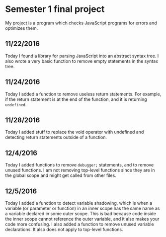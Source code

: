 # Semester 1 final project

My project is a program which checks JavaScript programs for errors and optimizes them.

## 11/22/2016

Today I found a library for parsing JavaScript into an abstract syntax tree. I also wrote a very basic function to remove empty statements in the syntax tree.

## 11/24/2016

Today I added a function to remove useless return statements. For example, if the return statement is at the end of the function, and it is returning `undefined`.

## 11/28/2016

Today I added stuff to replace the void operator with undefined and detecting return statements outside of a function.

## 12/4/2016

Today I added functions to remove `debugger;` statements, and to remove unused functions. I am not removing top-level functions since they are in the global scope and might get called from other files.

## 12/5/2016

Today I added a function to detect variable shadowing, which is when a variable (or parameter or function) in an inner scope has the same name as a variable declared in some outer scope. This is bad because code inside the inner scope cannot reference the outer variable, and it also makes your code more confusing. I also added a function to remove unused variable declarations. It also does not apply to top-level functions.